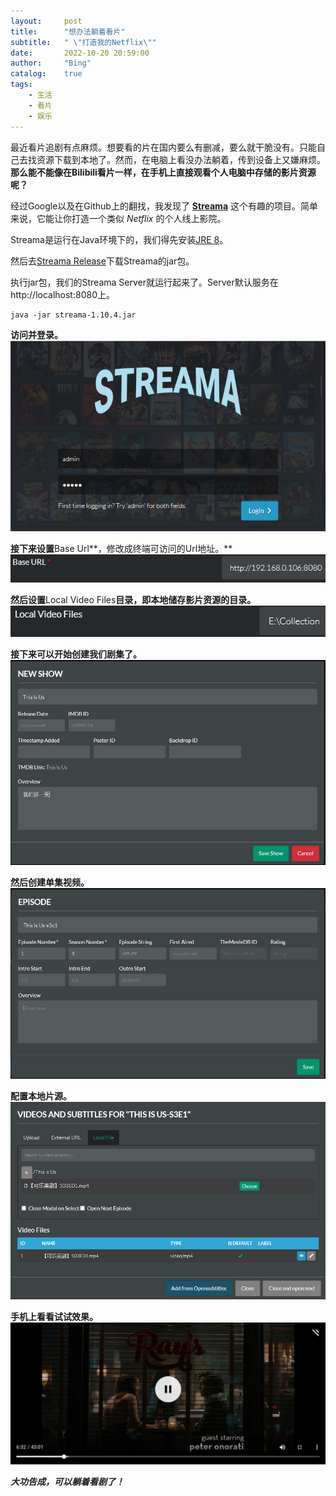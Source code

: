 ```yaml
---
layout:     post
title:      "想办法躺着看片"
subtitle:   " \"打造我的Netflix\""
date:       2022-10-20 20:59:00
author:     "Bing"
catalog:    true
tags:
    - 生活
    - 看片
    - 娱乐
---
```


最近看片追剧有点麻烦。想要看的片在国内要么有删减，要么就干脆没有。只能自己去找资源下载到本地了。然而，在电脑上看没办法躺着，传到设备上又嫌麻烦。**那么能不能像在Bilibili看片一样，在手机上直接观看个人电脑中存储的影片资源呢？**

经过Google以及在Github上的翻找，我发现了 [**Streama**](https://github.com/streamaserver/streama) 这个有趣的项目。简单来说，它能让你打造一个类似 *Netflix* 的个人线上影院。

Streama是运行在Java环境下的，我们得先安装[JRE 8](https://www.oracle.com/java/technologies/downloads/)。

然后去[Streama Release](https://github.com/streamaserver/streama/releases)下载Streama的jar包。

执行jar包，我们的Streama Server就运行起来了。Server默认服务在http://localhost:8080上。
```
java -jar streama-1.10.4.jar
```

**访问并登录。**
![](/img/post/streama-logging-page.PNG)

**接下来设置**Base Url**，修改成终端可访问的Url地址。**
![](/img/post/streama-base-url.PNG)

**然后设置**Local Video Files**目录，即本地储存影片资源的目录。**
![](/img/post/streama-local-video-files.PNG)

**接下来可以开始创建我们剧集了。**
![](/img/post/streama-create-show.PNG)

**然后创建单集视频。**
![](/img/post/streama-create-episode.PNG)

**配置本地片源。**
![](/img/post/streama-set-local-video.PNG)

**手机上看看试试效果。**
![](/img/post/streama-this-is-us.jpg)

***大功告成，可以躺着看剧了！***